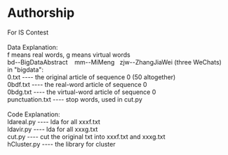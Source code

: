 # Authorship
<div>For IS Contest</div><div><br /></div><div>Data Explanation:</div><div>f means real words, g means virtual words</div><div>bd--BigDataAbstract &nbsp; &nbsp;mm--MiMeng &nbsp; zjw--ZhangJiaWei (three WeChats)</div><div>in "bigdata":&nbsp;</div><div>0.txt ---- the original article of sequence 0 (50 altogether)</div><div>0bdf.txt ---- the real-word article of sequence 0</div><div>0bdg.txt ---- the virtual-word article of sequence 0</div><div>punctuation.txt ---- stop words, used in cut.py</div><div><br /></div><div>Code Explanation:</div><div>ldareal.py ---- lda for all xxxf.txt</div><div>ldavir.py ---- lda for all xxxg.txt</div><div>cut.py ---- cut the original txt into xxxf.txt and xxxg.txt</div><div>hCluster.py ---- the library for cluster</div>
